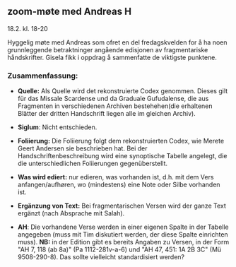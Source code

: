 ## zoom-møte med Andreas H

18.2. kl. 18-20

Hyggelig møte med Andreas som ofret en del fredagskvelden for å ha noen grunnleggende betraktninger angående edisjonen av fragmentariske håndskrifter. Gisela fikk i oppdrag å sammenfatte de viktigste punktene.

### Zusammenfassung:

- <b>Quelle:</b> Als Quelle wird det rekonstruierte Codex genommen.  Dieses gilt für das Missale Scardense und da Graduale Gufudalense, die aus Fragmenten in verschiedenen Archiven bestehehen(die erhaltenen Blätter der dritten Handschrift liegen alle im gleichen Archiv).

- <b>Siglum</b>: Nicht entschieden.

- <b>Foliierung:</b> Die Foliierung folgt dem rekonstruierten Codex, wie Merete Geert Andersen sie beschrieben hat.  Bei der Handschriftenbeschreibung wird eine synoptische Tabelle angelegt, die die unterschiedlichen Foliierungen gegenüberstellt.

- <b>Was wird ediert:</b> nur edieren, was vorhanden ist, d.h. mit dem Vers anfangen/aufhøren, wo (mindestens) eine Note oder Silbe vorhanden ist.

- <b>Ergänzung von Text:</b> Bei fragmentarischen Versen wird der ganze Text ergänzt (nach Absprache mit Salah).

- <b>AH</b>: Die vorhandene Verse werden in einer eigenen Spalte in der Tabelle angegeben (muss mit Tim diskutiert werden, der diese Spalte einrichten muss).  <b>NB:</b> in der Edition gibt es bereits Angaben zu Versen, in der Form  "AH 7, 118 (ab 8a)" (Pa 1112-281v-a-6)  und "AH 47, 451: 1A 2B 3C" (Mü 9508-290-8).  Das sollte vielleicht standardisiert werden?


